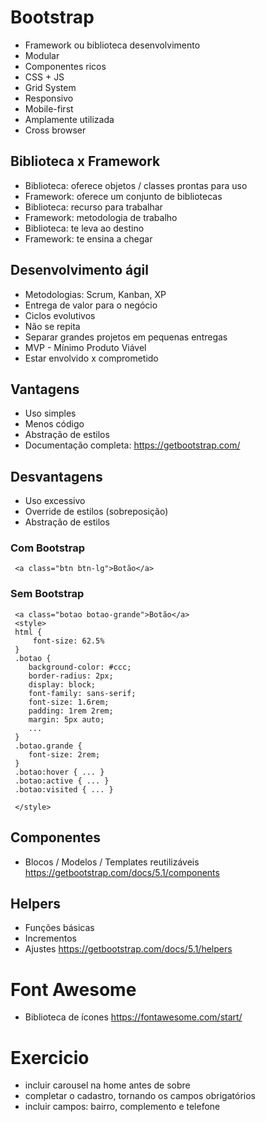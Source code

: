 # Bootstrap

- Framework ou biblioteca desenvolvimento
- Modular
- Componentes ricos
- CSS + JS
- Grid System
- Responsivo
- Mobile-first
- Amplamente utilizada
- Cross browser

## Biblioteca x Framework

- Biblioteca: oferece objetos / classes prontas para uso
- Framework: oferece um conjunto de bibliotecas
- Biblioteca: recurso para trabalhar
- Framework: metodologia de trabalho
- Biblioteca: te leva ao destino
- Framework: te ensina a chegar

## Desenvolvimento ágil

- Metodologias: Scrum, Kanban, XP
- Entrega de valor para o negócio
- Ciclos evolutivos
- Não se repita
- Separar grandes projetos em pequenas entregas
- MVP - Mínimo Produto Viável
- Estar envolvido x comprometido

## Vantagens

- Uso simples
- Menos código
- Abstração de estilos
- Documentação completa: https://getbootstrap.com/

## Desvantagens

- Uso excessivo
- Override de estilos (sobreposição)
- Abstração de estilos

### Com Bootstrap

```
 <a class="btn btn-lg">Botão</a>
```

### Sem Bootstrap

```
 <a class="botao botao-grande">Botão</a>
 <style>
 html {
     font-size: 62.5%
 }
 .botao {
    background-color: #ccc;
    border-radius: 2px;
    display: block;
    font-family: sans-serif;
    font-size: 1.6rem;
    padding: 1rem 2rem;
    margin: 5px auto;
    ...
 }
 .botao.grande {
    font-size: 2rem;
 }
 .botao:hover { ... }
 .botao:active { ... }
 .botao:visited { ... }

 </style>
```

## Componentes

- Blocos / Modelos / Templates reutilizáveis
  https://getbootstrap.com/docs/5.1/components

## Helpers

- Funções básicas
- Incrementos
- Ajustes
  https://getbootstrap.com/docs/5.1/helpers

# Font Awesome

- Biblioteca de ícones
  https://fontawesome.com/start/

# Exercicio

- incluir carousel na home antes de sobre
- completar o cadastro, tornando os campos obrigatórios
- incluir campos: bairro, complemento e telefone
